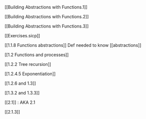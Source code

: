 
[[Building Abstractions with Functions.1]]

[[Building Abstractions with Functions.2]]

[[Building Abstractions with Functions.3]]

[[Exercises.sicp]]

[[1.1.8 Functions abstractions]]  Def needed to know [[abstractions]] 


[[1.2 Functions and processes]] 

[[1.2.2 Tree recursion]] 

[[1.2.4.5 Exponentiation]] 


[[1.2.6 and 1.3]]

[[1.3.2 and 1.3.3]] 

[[2.1]] : AKA 2.1 


[[2.1.3]]